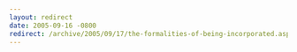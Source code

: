 ```yaml
---
layout: redirect
date: 2005-09-16 -0800
redirect: /archive/2005/09/17/the-formalities-of-being-incorporated.aspx/
---
```


